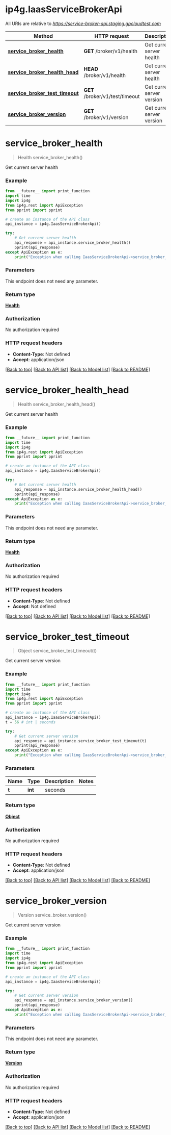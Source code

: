 # ip4g.IaasServiceBrokerApi

All URIs are relative to *https://service-broker-api.staging.gpcloudtest.com*

Method | HTTP request | Description
------------- | ------------- | -------------
[**service_broker_health**](IaasServiceBrokerApi.md#service_broker_health) | **GET** /broker/v1/health | Get current server health
[**service_broker_health_head**](IaasServiceBrokerApi.md#service_broker_health_head) | **HEAD** /broker/v1/health | Get current server health
[**service_broker_test_timeout**](IaasServiceBrokerApi.md#service_broker_test_timeout) | **GET** /broker/v1/test/timeout | Get current server version
[**service_broker_version**](IaasServiceBrokerApi.md#service_broker_version) | **GET** /broker/v1/version | Get current server version


# **service_broker_health**
> Health service_broker_health()

Get current server health

### Example
```python
from __future__ import print_function
import time
import ip4g
from ip4g.rest import ApiException
from pprint import pprint

# create an instance of the API class
api_instance = ip4g.IaasServiceBrokerApi()

try:
    # Get current server health
    api_response = api_instance.service_broker_health()
    pprint(api_response)
except ApiException as e:
    print("Exception when calling IaasServiceBrokerApi->service_broker_health: %s\n" % e)
```

### Parameters
This endpoint does not need any parameter.

### Return type

[**Health**](Health.md)

### Authorization

No authorization required

### HTTP request headers

 - **Content-Type**: Not defined
 - **Accept**: application/json

[[Back to top]](#) [[Back to API list]](../README.md#documentation-for-api-endpoints) [[Back to Model list]](../README.md#documentation-for-models) [[Back to README]](../README.md)

# **service_broker_health_head**
> Health service_broker_health_head()

Get current server health

### Example
```python
from __future__ import print_function
import time
import ip4g
from ip4g.rest import ApiException
from pprint import pprint

# create an instance of the API class
api_instance = ip4g.IaasServiceBrokerApi()

try:
    # Get current server health
    api_response = api_instance.service_broker_health_head()
    pprint(api_response)
except ApiException as e:
    print("Exception when calling IaasServiceBrokerApi->service_broker_health_head: %s\n" % e)
```

### Parameters
This endpoint does not need any parameter.

### Return type

[**Health**](Health.md)

### Authorization

No authorization required

### HTTP request headers

 - **Content-Type**: Not defined
 - **Accept**: Not defined

[[Back to top]](#) [[Back to API list]](../README.md#documentation-for-api-endpoints) [[Back to Model list]](../README.md#documentation-for-models) [[Back to README]](../README.md)

# **service_broker_test_timeout**
> Object service_broker_test_timeout(t)

Get current server version

### Example
```python
from __future__ import print_function
import time
import ip4g
from ip4g.rest import ApiException
from pprint import pprint

# create an instance of the API class
api_instance = ip4g.IaasServiceBrokerApi()
t = 56 # int | seconds

try:
    # Get current server version
    api_response = api_instance.service_broker_test_timeout(t)
    pprint(api_response)
except ApiException as e:
    print("Exception when calling IaasServiceBrokerApi->service_broker_test_timeout: %s\n" % e)
```

### Parameters

Name | Type | Description  | Notes
------------- | ------------- | ------------- | -------------
 **t** | **int**| seconds |

### Return type

[**Object**](Object.md)

### Authorization

No authorization required

### HTTP request headers

 - **Content-Type**: Not defined
 - **Accept**: application/json

[[Back to top]](#) [[Back to API list]](../README.md#documentation-for-api-endpoints) [[Back to Model list]](../README.md#documentation-for-models) [[Back to README]](../README.md)

# **service_broker_version**
> Version service_broker_version()

Get current server version

### Example
```python
from __future__ import print_function
import time
import ip4g
from ip4g.rest import ApiException
from pprint import pprint

# create an instance of the API class
api_instance = ip4g.IaasServiceBrokerApi()

try:
    # Get current server version
    api_response = api_instance.service_broker_version()
    pprint(api_response)
except ApiException as e:
    print("Exception when calling IaasServiceBrokerApi->service_broker_version: %s\n" % e)
```

### Parameters
This endpoint does not need any parameter.

### Return type

[**Version**](Version.md)

### Authorization

No authorization required

### HTTP request headers

 - **Content-Type**: Not defined
 - **Accept**: application/json

[[Back to top]](#) [[Back to API list]](../README.md#documentation-for-api-endpoints) [[Back to Model list]](../README.md#documentation-for-models) [[Back to README]](../README.md)
